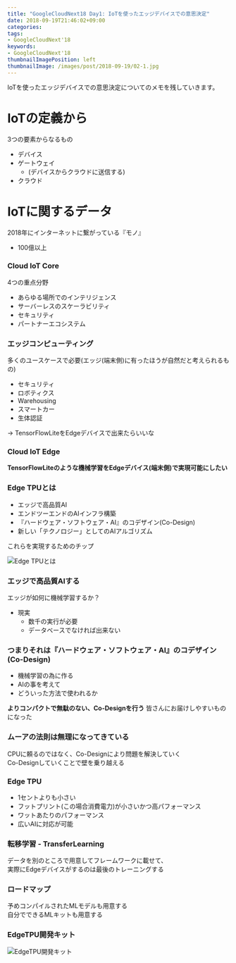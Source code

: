 ```yaml
---
title: "GoogleCloudNext18 Day1: IoTを使ったエッジデバイスでの意思決定"
date: 2018-09-19T21:46:02+09:00
categories:
tags:
- GoogleCloudNext'18
keywords:
- GoogleCloudNext'18
thumbnailImagePosition: left
thumbnailImage: /images/post/2018-09-19/02-1.jpg
---
```


IoTを使ったエッジデバイスでの意思決定についてのメモを残していきます。  

<!--more-->

# IoTの定義から
3つの要素からなるもの

- デバイス
- ゲートウェイ
  - (デバイスからクラウドに送信する)
- クラウド

# IoTに関するデータ
2018年にインターネットに繋がっている『モノ』

- 100億以上

###  Cloud IoT Core
4つの重点分野

- あらゆる場所でのインテリジェンス
- サーバーレスのスケーラビリティ
- セキュリティ
- パートナーエコシステム

### エッジコンピューティング
多くのユースケースで必要(エッジ(端末側)に有ったほうが自然だと考えられるもの)

- セキュリティ
- ロボティクス
- Warehousing
- スマートカー
- 生体認証

-> TensorFlowLiteをEdgeデバイスで出来たらいいな

### Cloud IoT Edge
**TensorFlowLiteのような機械学習をEdgeデバイス(端末側)で実現可能にしたい**

### Edge TPUとは

- エッジで高品質AI
- エンドツーエンドのAIインフラ構築
- 『ハードウェア・ソフトウェア・AI』のコデザイン(Co-Design)
- 新しい「テクノロジー」としてのAIアルゴリズム

これらを実現するためのチップ

![Edge TPUとは](/images/post/2018-09-19/02-2.jpg "Edge TPUとは")

### エッジで高品質AIする
エッジが如何に機械学習するか？

- 現実
    - 数千の実行が必要
    - データベースでなければ出来ない

### つまりそれは『ハードウェア・ソフトウェア・AI』のコデザイン(Co-Design)

- 機械学習の為に作る  
- AIの事を考えて  
- どういった方法で使われるか  

**よりコンパクトで無駄のない、Co-Designを行う**
皆さんにお届けしやすいものになった

### ムーアの法則は無理になってきている
CPUに頼るのではなく、Co-Designにより問題を解決していく  
Co-Designしていくことで壁を乗り越える

### Edge TPU
- 1セントよりも小さい
- フットプリント(この場合消費電力)が小さいかつ高パフォーマンス
- ワットあたりのパフォーマンス
- 広いAIに対応が可能

### 転移学習 - TransferLearning
データを別のところで用意してフレームワークに載せて、  
実際にEdgeデバイスがするのは最後のトレーニングする

### ロードマップ
予めコンパイルされたMLモデルも用意する  
自分でできるMLキットも用意する

### EdgeTPU開発キット

![EdgeTPU開発キット](/images/post/2018-09-19/02-3.jpg "EdgeTPU開発キット")


